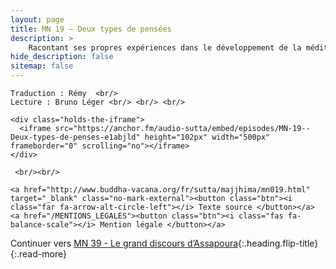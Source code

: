 ```yaml
---
layout: page
title: MN 19 — Deux types de pensées
description: > 
    Racontant ses propres expériences dans le développement de la méditation, le Bouddha explique comment comprendre les pensées nocives et inoffensives, et comment aller au-delà de la pensée complètement. (25&nbsp;min)
hide_description: false
sitemap: false
---
```



<div class="center">

    Traduction : Rémy  <br/>
    Lecture : Bruno Léger <br/> <br/> <br/>

    <div class="holds-the-iframe">
      <iframe src="https://anchor.fm/audio-sutta/embed/episodes/MN-19--Deux-types-de-penses-e1abjld" height="102px" width="500px" frameborder="0" scrolling="no"></iframe>
    </div>
   
     <br/><br/>

    <a href="http://www.buddha-vacana.org/fr/sutta/majjhima/mn019.html" target="_blank" class="no-mark-external"><button class="btn"><i class="far fa-arrow-alt-circle-left"></i> Texte source </button></a>
    <a href="/MENTIONS_LEGALES"><button class="btn"><i class="fas fa-balance-scale"></i> Mention légale </button></a>

</div>

Continuer vers [MN 39 - Le grand discours d’Assapoura](/MN39.md){:.heading.flip-title}
{:.read-more}
